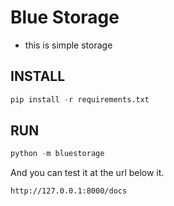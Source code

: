 # Blue Storage

- this is simple storage

## INSTALL

```py
pip install -r requirements.txt
```

## RUN

```py
python -m bluestorage
```

And you can test it at the url below it.

```
http://127.0.0.1:8000/docs
```
